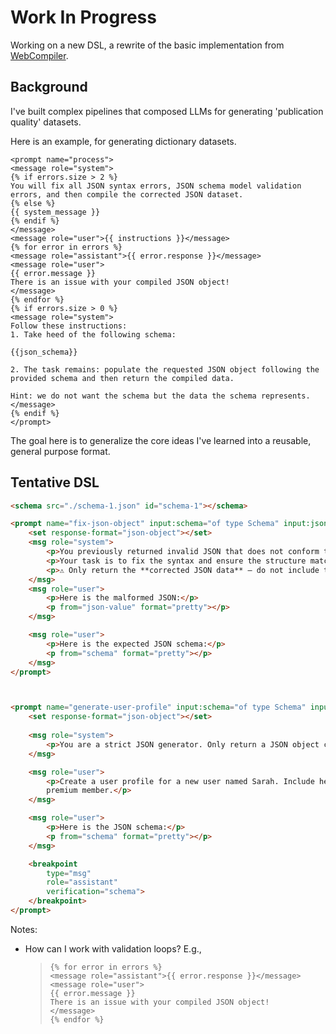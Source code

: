 # Work In Progress 

Working on a new DSL, a rewrite of the basic implementation from [WebCompiler](https://github.com/SuperSwiftDev/WebCompiler).

## Background 

I've built complex pipelines that composed LLMs for generating 'publication quality' datasets. 

Here is an example, for generating dictionary datasets.

```liquid
<prompt name="process">
<message role="system">
{% if errors.size > 2 %}
You will fix all JSON syntax errors, JSON schema model validation errors, and then compile the corrected JSON dataset.
{% else %}
{{ system_message }}
{% endif %}
</message>
<message role="user">{{ instructions }}</message>
{% for error in errors %}
<message role="assistant">{{ error.response }}</message>
<message role="user">
{{ error.message }}
There is an issue with your compiled JSON object!
</message>
{% endfor %}
{% if errors.size > 0 %}
<message role="system">
Follow these instructions:
1. Take heed of the following schema:

{{json_schema}}

2. The task remains: populate the requested JSON object following the provided schema and then return the compiled data.

Hint: we do not want the schema but the data the schema represents.
</message>
{% endif %}
</prompt>
```

The goal here is to generalize the core ideas I've learned into a reusable, general purpose format. 


## Tentative DSL

```html
<schema src="./schema-1.json" id="schema-1"></schema>

<prompt name="fix-json-object" input:schema="of type Schema" input:json-value="of type String">
    <set response-format="json-object"></set>
    <msg role="system">
        <p>You previously returned invalid JSON that does not conform to the expected schema.</p>
        <p>Your task is to fix the syntax and ensure the structure matches the schema exactly.</p>
        <p>⚠️ Only return the **corrected JSON data** — do not include the schema, explanation, or any additional text.</p>
    </msg>
    <msg role="user">
        <p>Here is the malformed JSON:</p>
        <p from="json-value" format="pretty"></p>
    </msg>

    <msg role="user">
        <p>Here is the expected JSON schema:</p>
        <p from="schema" format="pretty"></p>
    </msg>
</prompt>



<prompt name="generate-user-profile" input:schema="of type Schema" input:json-value="of type String">
    <set response-format="json-object"></set>
    
    <msg role="system">
        <p>You are a strict JSON generator. Only return a JSON object conforming to the schema below.</p>
    </msg>

    <msg role="user">
        <p>Create a user profile for a new user named Sarah. Include her name, age, and whether she is a
        premium member.</p>
    </msg>

    <msg role="user">
        <p>Here is the JSON schema:</p>
        <p from="schema" format="pretty"></p>
    </msg>

    <breakpoint
        type="msg"
        role="assistant"
        verification="schema">
    </breakpoint>
</prompt>
```

Notes: 
- How can I work with validation loops? E.g.,
  > ```liquid
  > {% for error in errors %}
  > <message role="assistant">{{ error.response }}</message>
  > <message role="user">
  > {{ error.message }}
  > There is an issue with your compiled JSON object!
  > </message>
  > {% endfor %}
  > ```